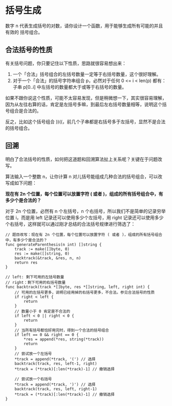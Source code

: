 # 括号生成

数字 n 代表生成括号的对数，请你设计一个函数，用于能够生成所有可能的并且 有效的 括号组合。

## 合法括号的性质

有关括号问题，你只要记住以下性质，思路就很容易想出来：

1. 一个「合法」括号组合的左括号数量一定等于右括号数量，这个很好理解。
2. 对于一个「合法」的括号字符串组合 p，必然对于任何 0 <= i < len(p) 都有：子串 p[0..i] 中左括号的数量都大于或等于右括号的数量。


如果不跟你说这个性质，可能不太容易发现，但是稍微想一下，其实很容易理解，因为从左往右算的话，肯定是左括号多嘛，到最后左右括号数量相等，说明这个括号组合是合法的。

反之，比如这个括号组合 ))((，前几个子串都是右括号多于左括号，显然不是合法的括号组合。

## 回溯

明白了合法括号的性质，如何把这道题和回溯算法扯上关系呢？关键在于问题改写。

算法输入一个整数 n，让你计算 n 对儿括号能组成几种合法的括号组合，可以改写成如下问题：

**现在有 2n 个位置，每个位置可以放置字符 ( 或者 )，组成的所有括号组合中，有多少个是合法的？**

对于 2n 个位置，必然有 n 个左括号，n 个右括号，所以我们不是简单的记录穷举位置 i，而是用 left 记录还可以使用多少个左括号，用 right 记录还可以使用多少个右括号，这样就可以通过刚才总结的合法括号规律进行筛选了：

```
// 题目改写：现在有 2n 个位置，每个位置可以放置字符 ( 或者 )，组成的所有括号组合中，有多少个是合法的？
func generateParenthesis(n int) []string {
	track := make([]byte, 0)
	res := make([]string, 0)
	backtrack(&track, &res, n, n)
	return res
}

// left: 剩下可用的左括号数量
// right：剩下可用的右括号数量
func backtrack(track *[]byte, res *[]string, left, right int) {
	// 可用的左括号更多，说明已经用掉的右括号更多，不合法。参见合法括号的性质
	if right < left {
		return
	}
	// 数量小于 0 肯定是不合法的
	if left < 0 || right < 0 {
		return
	}
	// 当所有括号都恰好用完时，得到一个合法的括号组合
	if left == 0 && right == 0 {
		*res = append(*res, string(*track))
		return
	}
	// 尝试放一个左括号
	*track = append(*track, '(') // 选择
	backtrack(track, res, left-1, right)
	*track = (*track)[:len(*track)-1] // 撤销选择

    // 尝试放一个右括号
	*track = append(*track, ')') // 选择
	backtrack(track, res, left, right-1)
	*track = (*track)[:len(*track)-1] // 撤销选择
}
```

